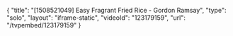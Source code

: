 {
    "title": "[1508521049] Easy Fragrant Fried Rice - Gordon Ramsay",
    "type": "solo",
    "layout": "iframe-static",
    "videoId": "123179159",
    "url": "\/tvpembed\/123179159"
}